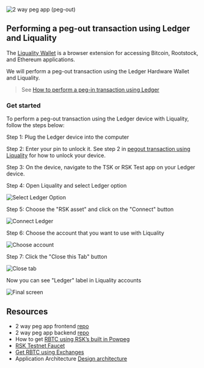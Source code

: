 
![2 way peg app (peg-out)](/assets/img/guides/two-way-peg-app/pegout.gif)

## Performing a peg-out transaction using Ledger and Liquality

The [Liquality Wallet](/solutions/liquality/) is a browser extension for accessing Bitcoin, Rootstock, and Ethereum applications. 

We will perform a peg-out transaction using the Ledger Hardware Wallet and Liquality.

> See [How to perform a peg-in transaction using Ledger](/guides/two-way-peg-app/getting-started#performing-a-peg-in-transaction-with-ledger)

### Get started

To perform a peg-out transaction using the Ledger device with Liquality, follow the steps below:

Step 1:  Plug the Ledger device into the computer

Step 2: Enter your pin to unlock it. See step 2 in [pegout transaction using Liquality](#performing-a-peg-out-transaction-using-liquality) for how to unlock your device.

Step 3: On the device, navigate to the TSK or RSK Test app on your Ledger device.

Step 4: Open Liquality and select Ledger option

![Select Ledger Option](/assets/img/guides/two-way-peg-app/liquality/ledger-steps/1-ledger-steps.png)


Step 5: Choose the "RSK asset" and click on the "Connect" button

![Connect Ledger](/assets/img/guides/two-way-peg-app/liquality/ledger-steps/2-ledger-steps.png)


Step 6: Choose the account that you want to use with Liquality

![Choose account](/assets/img/guides/two-way-peg-app/liquality/ledger-steps/3-ledger-steps.png)


Step 7: Click the "Close this Tab" button

![Close tab](/assets/img/guides/two-way-peg-app/liquality/ledger-steps/4-ledger-steps.png)

Now you can see "Ledger" label in Liquality accounts

![Final screen](/assets/img/guides/two-way-peg-app/liquality/ledger-steps/5-ledger-steps.png)

## Resources
- 2 way peg app frontend [repo](https://github.com/rsksmart/2wp-app)
- 2 way peg app backend [repo](https://github.com/rsksmart/2wp-api)
- How to get [RBTC using RSK’s built in Powpeg](https://developers.rootstock.io/guides/get-crypto-on-rsk/powpeg-btc-rbtc/)
- [RSK Testnet Faucet](https://faucet.rootstock.io/)
- [Get RBTC using Exchanges](https://developers.rootstock.io/guides/get-crypto-on-rsk/rbtc-exchanges/)
- Application Architecture [Design architecture](/guides/two-way-peg-app/tech/design-architecture)